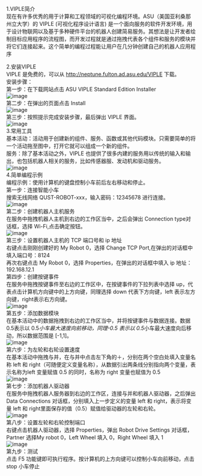 1.VIPLE简介   
  现在有许多优秀的用于计算和工程领域的可视化编程环境。ASU（美国亚利桑那州立大学）的 VIPLE (可视化程序设计语言) 是一个面向服务的软件开发环境，用于设计物联网以及基于多种硬件平台的机器人创建简易服务。其想法是让开发者绘制目标应用程序的流程图，而开发过程就是通过拖拽代表各个组件和服务的模块并将它们连接起来。这个简单的编程过程能让用户在几分钟创建自己的机器人应用程序  

2.安装VIPLE  
  VIPLE 是免费的，可以从 http://neptune.fulton.ad.asu.edu/VIPLE 下载。  
安装步骤：  
  第一步：在下载网站点击 ASU VIPLE Standard Edition Installer  
   ![image](https://github.com/QustRobot/RunCarInMazes/blob/master/images/8.PNG)   
  第二步：在弹出的页面点击 Install    
   ![image](https://github.com/QustRobot/RunCarInMazes/blob/master/images/9.PNG)   
  第三步：按照提示完成安装步骤，最后弹出 VIPLE 界面。   
 ![image](https://github.com/QustRobot/RunCarInMazes/blob/master/images/10.jpg)   
3.常用工具  
  基本活动：活动用于创建新的组件、服务、函数或其他代码模块。只需要简单的将一个活动拖至图中，打开它就可以组成一个新的组件。  
  服务：除了基本活动之外，VIPLE 也提供了很多内建的服务用以传统的输入和输出，也包括机器人相关的服务，比如传感器服、发动机和驱动服务。  
   ![image](https://github.com/QustRobot/RunCarInMazes/blob/master/images/11.jpg)   
4.简单编程示例  
  编程示例：使用计算机的键盘控制小车前后左右移动和停止。  
第一步：连接智能小车  
  搜索无线网络 QUST-ROBOT-xxx，输入密码：12345678 进行连接。  
   ![image](https://github.com/QustRobot/RunCarInMazes/blob/master/images/12.jpg)   
第二步：创建机器人主机服务  
  在服务中拖拽机器人主机到右边的工作区当中，之后会弹出 Connection type对话框，选择 Wi-Fi,点击确定按钮。   
   ![image](https://github.com/QustRobot/RunCarInMazes/blob/master/images/13.jpg)   
第三步：设置机器人主机的 TCP 端口号和 ip 地址   
  右键点击刚刚创建好的 My Robot 0，选择 Change TCP Port,在弹出的对话框中填入端口号：8124  
  再次右键点击 My Robot 0，选择 Properties，在弹出的对话框中填入 ip 地址：192.168.12.1   
第四步：创建按键事件    
  在服务中拖拽按键事件至右边的工作区中，在按键事件的下拉列表中选择 up，代表点击计算机方向键中的上方向键，同理选择 down 代表下方向键，left 表示左方向键，right表示右方向键。   
   ![image](https://github.com/QustRobot/RunCarInMazes/blob/master/images/14.jpg)  
第五步：添加数据模块    
  在基本活动中的数据拖拽到右边的工作区当中，并将按键事件与数据连接。数据 0.5表示以 0.5*小车最大速度向前移动，同理-0.5 表示以 0.5*小车最大速度向后移动，所以数据范围是 [-1,1]。  
  ![image](https://github.com/QustRobot/RunCarInMazes/blob/master/images/15.jpg)  
第六步：为左轮和右轮设置速度  
  在基本活动中拖拽与并，在与并中点击左下角的＋，分别在两个空白处填入变量名称 left 和 right（可随便定义变量名称），从数据引出两条线分别指向两个变量，表示名称为left 变量赋值 0.5 的同时，名称为 right 变量也赋值为 0.5      
![image](https://github.com/QustRobot/RunCarInMazes/blob/master/images/20.jpg)  
第七步：添加机器人驱动器   
  在服务中拖拽机器人服务器到右边的工作区，连接与并和机器人驱动器，之后弹出Data Connections 对话框，分别填入上一步定义的变量 left 和 right，表示将变量 left 和 right里面保存的值（0.5）赋值给驱动器的左轮和右轮。     
   ![image](https://github.com/QustRobot/RunCarInMazes/blob/master/images/16.jpg)  
第八步：设置左轮和右轮控制端口   
  右键点击机器人驱动器，选择 Properties，弹出 Robot Drive Settings 对话框，Partner 选择My robot 0，Left Wheel 填入 0，Right Wheel 填入 1     
![image](https://github.com/QustRobot/RunCarInMazes/blob/master/images/17.jpg)  
第九步：测试    
  点击 F5 功能键即可执行程序。按计算机的上方向键可以控制小车向前移动，点击 stop 小车停止  

